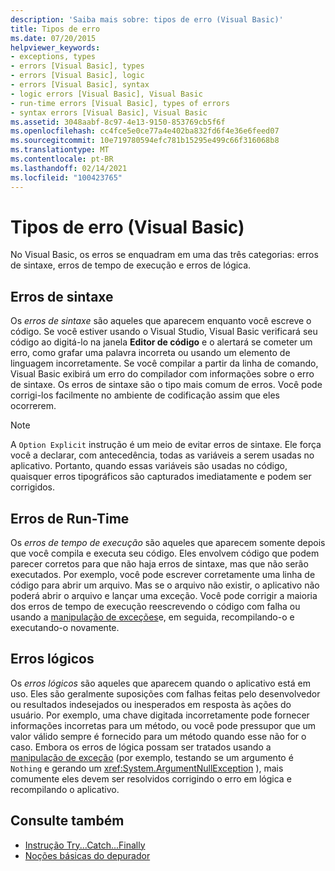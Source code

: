 ```yaml
---
description: 'Saiba mais sobre: tipos de erro (Visual Basic)'
title: Tipos de erro
ms.date: 07/20/2015
helpviewer_keywords:
- exceptions, types
- errors [Visual Basic], types
- errors [Visual Basic], logic
- errors [Visual Basic], syntax
- logic errors [Visual Basic], Visual Basic
- run-time errors [Visual Basic], types of errors
- syntax errors [Visual Basic], Visual Basic
ms.assetid: 3048aabf-8c97-4e13-9150-853769cb5f6f
ms.openlocfilehash: cc4fce5e0ce77a4e402ba832fd6f4e36e6feed07
ms.sourcegitcommit: 10e719780594efc781b15295e499c66f316068b8
ms.translationtype: MT
ms.contentlocale: pt-BR
ms.lasthandoff: 02/14/2021
ms.locfileid: "100423765"
---
```

# <a name="error-types-visual-basic"></a>Tipos de erro (Visual Basic)

No Visual Basic, os erros se enquadram em uma das três categorias: erros de sintaxe, erros de tempo de execução e erros de lógica.

## <a name="syntax-errors"></a>Erros de sintaxe

 Os *erros de sintaxe* são aqueles que aparecem enquanto você escreve o código. Se você estiver usando o Visual Studio, Visual Basic verificará seu código ao digitá-lo na janela **Editor de código** e o alertará se cometer um erro, como grafar uma palavra incorreta ou usando um elemento de linguagem incorretamente. Se você compilar a partir da linha de comando, Visual Basic exibirá um erro do compilador com informações sobre o erro de sintaxe. Os erros de sintaxe são o tipo mais comum de erros. Você pode corrigi-los facilmente no ambiente de codificação assim que eles ocorrerem.

> [!NOTE]
> A `Option Explicit` instrução é um meio de evitar erros de sintaxe. Ele força você a declarar, com antecedência, todas as variáveis a serem usadas no aplicativo. Portanto, quando essas variáveis são usadas no código, quaisquer erros tipográficos são capturados imediatamente e podem ser corrigidos.

## <a name="run-time-errors"></a>Erros de Run-Time

 Os *erros de tempo de execução* são aqueles que aparecem somente depois que você compila e executa seu código. Eles envolvem código que podem parecer corretos para que não haja erros de sintaxe, mas que não serão executados. Por exemplo, você pode escrever corretamente uma linha de código para abrir um arquivo. Mas se o arquivo não existir, o aplicativo não poderá abrir o arquivo e lançar uma exceção. Você pode corrigir a maioria dos erros de tempo de execução reescrevendo o código com falha ou usando a [manipulação de exceções](../../language-reference/statements/try-catch-finally-statement.md)e, em seguida, recompilando-o e executando-o novamente.
  
## <a name="logic-errors"></a>Erros lógicos

 Os *erros lógicos* são aqueles que aparecem quando o aplicativo está em uso. Eles são geralmente suposições com falhas feitas pelo desenvolvedor ou resultados indesejados ou inesperados em resposta às ações do usuário. Por exemplo, uma chave digitada incorretamente pode fornecer informações incorretas para um método, ou você pode pressupor que um valor válido sempre é fornecido para um método quando esse não for o caso. Embora os erros de lógica possam ser tratados usando a [manipulação de exceção](../../language-reference/statements/try-catch-finally-statement.md) (por exemplo, testando se um argumento é `Nothing` e gerando um <xref:System.ArgumentNullException> ), mais comumente eles devem ser resolvidos corrigindo o erro em lógica e recompilando o aplicativo.

## <a name="see-also"></a>Consulte também

- [Instrução Try...Catch...Finally](../../language-reference/statements/try-catch-finally-statement.md)
- [Noções básicas do depurador](/visualstudio/debugger/debugger-feature-tour)
